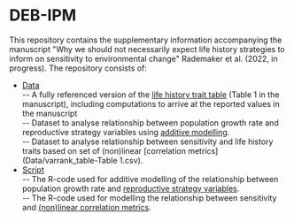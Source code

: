 # DEB-IPM

This repository contains the supplementary information accompanying the manuscript 
"Why we should not necessarily expect life history strategies to inform on sensitivity to environmental change" Rademaker et al. (2022, in progress).
The repository consists of:

- [Data](Data) <br>
 -- A fully referenced version of the [life history trait table](Data/LIFE_HISTORY_TABLE.xlsx) (Table 1 in the manuscript), including computations to arrive at the reported values in the manuscript <br>
 -- Dataset to analyse relationship between population growth rate and reproductive strategy variables using [additive modelling](Data/GAM_table.csv).<br>
 -- Dataset to analyse relationship between sensitivity and life history traits based on set of (non)linear [correlation metrics](Data/varrank_table-Table 1.csv).<br>
- [Script](Script) <br>
  -- The R-code used for additive modelling of the relationship between population growth rate and [reproductive strategy variables](Script/GAM_strategy.R).<br>
  -- The R-code used for modelling the relationship between sensitivity and [(non)linear correlation metrics](Script/sensitivity_trait_relations).<br>
<br>
 

